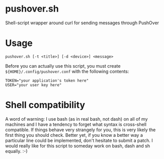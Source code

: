 pushover.sh
===========

Shell-script wrapper around curl for sending messages through PushOver

Usage
=====

    pushover.sh [-t <title>] [-d <device>] <message>

Before you can actually use this script, you must create `${HOME}/.config/pushover.conf` with the following contents:

    TOKEN="your application's token here"
    USER="your user key here"


Shell compatibility
===================

A word of warning: I use bash (as in real bash, not dash) on all of my machines and I have a tendency to forget what syntax is cross-shell compatible. If things behave very strangely for you, this is very likely the first thing you should check. Better yet, if you know a better way a particular line could be implemented, don't hesitate to submit a patch. I would really like for this script to someday work on bash, dash and sh equally. :-)
